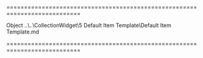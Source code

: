 ===========================================================================
<!--type-->Object<!--/type-->
<!--inherits-->..\..\CollectionWidget\5 Default Item Template\Default Item Template.md<!--/inherits-->
===========================================================================

<!--shortDescription-->

<!--/shortDescription-->

<!--fullDescription-->

<!--/fullDescription-->
